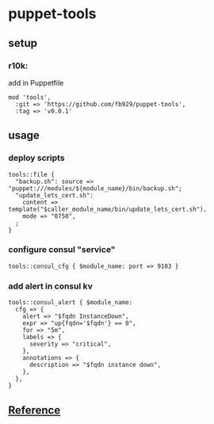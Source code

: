 # puppet-tools
## setup
### r10k:
add in Puppetfile
```
mod 'tools',
  :git => 'https://github.com/fb929/puppet-tools',
  :tag => 'v0.0.1'
```
## usage
### deploy scripts
```
tools::file {
  "backup.sh": source => "puppet:///modules/${module_name}/bin/backup.sh";
  "update_lets_cert.sh":
    content => template("$caller_module_name/bin/update_lets_cert.sh"),
    mode => "0750",
  ;
}
```
### configure consul "service"
```
tools::consul_cfg { $module_name: port => 9103 }
```
### add alert in consul kv
```
tools::consul_alert { $module_name:
  cfg => {
    alert => "$fqdn InstanceDown",
    expr => "up{fqdn='$fqdn'} == 0",
    for => "5m",
    labels => {
      severity => "critical",
    },
    annotations => {
      description => "$fqdn instance down",
    },
  },
}
```

## [Reference](REFERENCE.md)
